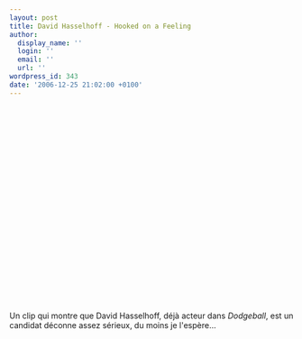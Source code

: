 ```yaml
---
layout: post
title: David Hasselhoff - Hooked on a Feeling
author:
  display_name: ''
  login: ''
  email: ''
  url: ''
wordpress_id: 343
date: '2006-12-25 21:02:00 +0100'
---
```

<object width="425" height="350"><param name="movie" value="http://www.youtube.com/v/3si6qAi22no"></param><param name="wmode" value="transparent"></param><embed src="http://www.youtube.com/v/3si6qAi22no" type="application/x-shockwave-flash" wmode="transparent" width="425" height="350"></embed></object>

Un clip qui montre que David Hasselhoff, déjà acteur dans *Dodgeball*, est un candidat déconne assez sérieux, du moins je l'espère…
